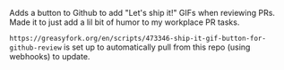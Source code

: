 Adds a button to Github to add "Let's ship it!" GIFs when reviewing PRs. Made it to just add a lil bit of humor to my workplace PR tasks.

`https://greasyfork.org/en/scripts/473346-ship-it-gif-button-for-github-review` is set up to automatically pull from this repo (using webhooks) to update.
